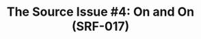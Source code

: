 ---
ee_id: '4113'
site: '1'
type: '2'
long_id: 2013-168 The Source Issue 4 On and On  (SRF-017)
url: 2013-168-the-source-issue-4-on-and-on
title: 'The Source Issue #4: On and On (SRF-017)'
year: '2013'
medium: Zine
commission: Creative Capital
add_credit:
dims: 11 x 8.5
pitch: |-
  Source code for “On and on” bot printed with archival inks and paper, footnoted with artist txt, writing, poetry, whatevz, etc, etc,
   etc.
ps:
live_url:
related:
youtube:
imgs: the-source-on-and-on-2013-168-install-Heart-01-database-SM.jpg
subheading:
year2: '2013'
download: the-source-on-and-on-2013-168-digital-master-ih.pdf
add_credits:
related_code: https://github.com/coryarcangel/On-and-On
layout: things-i-made
---